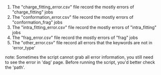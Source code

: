 1. The "charge_fitting_error.csv" file record the mostly errors of "charge_fitting" jobs
2. The "conformation_error.csv" file record the mostly errors of "conformation_frag" jobs
3. The "intra_fitting_error.csv" file record the mostly errors of "intra_fitting" jobs
4. The "frag_error.csv" file record the mostly errors of "frag" jobs
5. The "other_error.csv" file record all errors that the keywords are not in 'error_type'

note: Sometimes the script cannot grab all error information, you still need to see the error in 'dag' page.
      Before running the script, you'd better check the 'path'.

